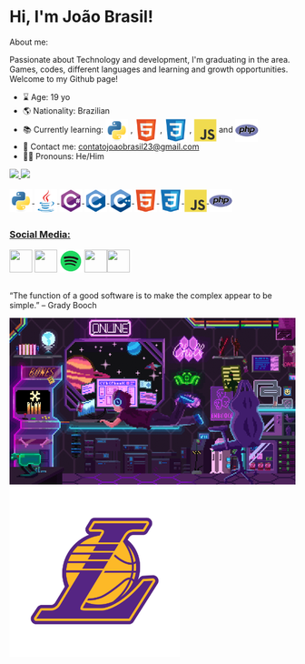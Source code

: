 # Hi, I'm João Brasil! 

About me:

Passionate about Technology and development, I'm graduating in the area. Games, codes, different languages ​​and learning and growth opportunities. Welcome to my Github page!

- ⌛ Age: 19 yo
- 🌎 Nationality: Brazilian 
- 📚 Currently learning: <img align="center" alt="python" height="40" width="40" src="https://raw.githubusercontent.com/devicons/devicon/master/icons/python/python-original.svg"> , <img align="center" alt="html5" height="40" width="40" src="https://raw.githubusercontent.com/devicons/devicon/master/icons/html5/html5-original.svg"> ,  <img align="center" alt="css" height="40" width="40" src="https://raw.githubusercontent.com/devicons/devicon/master/icons/css3/css3-original.svg"> , <img align="center" alt="js" height="40" width="40" src="https://raw.githubusercontent.com/devicons/devicon/master/icons/javascript/javascript-original.svg"> and <img align="center" alt="php" height="40" width="40" src="https://raw.githubusercontent.com/devicons/devicon/master/icons/php/php-original.svg">
- 📧 Contact me: contatojoaobrasil23@gmail.com 
- 👨‍💻 Pronouns: He/Him

<div>
<a href="https://linktr.ee/JoaoBrasil">
<img height="150em" src="https://github-readme-stats.vercel.app/api/top-langs/?username=JoaoPBrasil&layout=compact&langs_count=16&theme=radical"/>
<img height="170em" src="https://github-readme-stats.vercel.app/api?username=JoaoPBrasil&show_icons=true&theme=radical"/>
</div>

<div style="display: inline_block"><br>
    <img align="center" alt="python" height="40" width="40" src="https://raw.githubusercontent.com/devicons/devicon/master/icons/python/python-original.svg">
    <img align="center" alt="java" height="40" width="40" src="https://raw.githubusercontent.com/devicons/devicon/master/icons/java/java-original.svg">
    <img align="center" alt="csharp" height="40" width="40" src="https://raw.githubusercontent.com/devicons/devicon/master/icons/csharp/csharp-original.svg">
    <img align="center" alt="c" height="40" width="40" src="https://raw.githubusercontent.com/devicons/devicon/master/icons/c/c-original.svg">
    <img align="center" alt="c" height="40" width="40" src="https://raw.githubusercontent.com/devicons/devicon/master/icons/cplusplus/cplusplus-original.svg">
    <img align="center" alt="html5" height="40" width="40" src="https://raw.githubusercontent.com/devicons/devicon/master/icons/html5/html5-original.svg">
    <img align="center" alt="css" height="40" width="40" src="https://raw.githubusercontent.com/devicons/devicon/master/icons/css3/css3-original.svg">
    <img align="center" alt="js" height="40" width="40" src="https://raw.githubusercontent.com/devicons/devicon/master/icons/javascript/javascript-original.svg">
    <img align="center" alt="php" height="40" width="40" src="https://raw.githubusercontent.com/devicons/devicon/master/icons/php/php-original.svg">
</div>

  ##

  ### Social Media:

  <div>
    <a href="https://www.instagram.com/akabrasil_/" target="_blank"><img src="https://github.com/cszach/cszach/blob/master/img/icons/instagram.png" target"_blank" height="40" width="40"></a>
    <a href="https://www.linkedin.com/in/jo%C3%A3o-pedro-brasil-3580b8268/" target="_blank"><img src="https://github.com/cszach/cszach/blob/master/img/icons/linkedin.png" target"_blank" height="40" width="40"></a>
    <a href="https://open.spotify.com/user/joaopedrobra" target="_blank"><img src="https://github.com/JoaoPBrasil/JoaoPBrasil/blob/main/spotify-logo-png-7053.png"_blank" height="40" width="40"></a>
    <a href="https://steamcommunity.com/id/ra1dbr/" target="_blank"><img src="https://upload.wikimedia.org/wikipedia/commons/c/c1/Steam_Logo.png" height="40" width="40></a>
    <a href="mailto:contatojoaobrasil23@gmail.com" target="_blank"><img src="https://github.com/cszach/cszach/blob/master/img/icons/gmail.png" target"_blank" height="40" width="40"></a>
  </div>

  ##

  “The function of a good software is to make the complex appear to be simple.” – Grady Booch
<div>
    <img height="293" width="522" src="https://github.com/JoaoPBrasil/JoaoPBrasil/blob/main/gamer.gif">
    <img height="300" width="300" src="https://github.com/JoaoPBrasil/JoaoPBrasil/blob/main/Lakers3.png">
</div>
  
